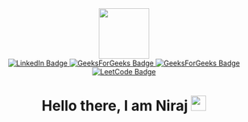 <div id="header" align="center">
  <img src="https://media.giphy.com/media/2QpnSwLwr9fkDtiN4m/giphy.gif" width="100"/>
</div>
<div id="badges" align="center">
  <a href="https://www.linkedin.com/in/niraj-amrutkar/">
    <img src="https://img.shields.io/badge/LinkedIn-blue?style=for-the-badge&logo=linkedin&logoColor=white" alt="LinkedIn Badge"/>
  </a>
  <a href="https://codeforces.com/profile/niraj_2003">
    <img src="https://img.shields.io/badge/Codeforces-green?style=for-the-badge&logo=codeforces&logoColor=white" alt="GeeksForGeeks Badge"/>
  </a>  
  <a href="https://www.codechef.com/users/niraj_2003">
    <img src="https://img.shields.io/badge/Codechef-orange?style=for-the-badge&logo=codechef&logoColor=white" alt="GeeksForGeeks Badge"/>
  </a> 
  <a href="https://leetcode.com/Niraj03/">
    <img src="https://img.shields.io/badge/LeetCode-yellow?style=for-the-badge&logo=leetcode&logoColor=white" alt="LeetCode Badge"/>
  </a>
</div>
<h1 align="center">
  Hello there, I am Niraj 
  <img src="https://media.giphy.com/media/hvRJCLFzcasrR4ia7z/giphy.gif" width="30px"/>
</h1>
